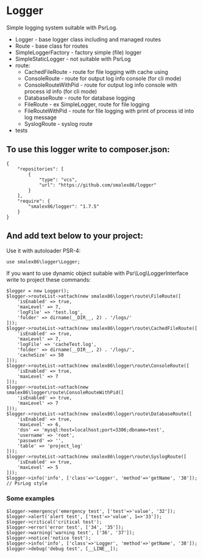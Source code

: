 # Logger
Simple logging system suitable with PsrLog.
* Logger - base logger class including and managed routes
* Route - base class for routes
* SimpleLoggerFactory - factory simple (file) logger
* SimpleStaticLogger - not suitable with PsrLog
* route:
    * CachedFileRoute - route for file logging with cache using
    * ConsoleRoute - route for output log info console (for cli mode)
    * ConsoleRouteWithPid - route for output log info console with process id info (for cli mode)
    * DatabaseRoute - route for database logging
    * FileRoute - ex SimpleLogger, route for file logging
    * FileRouteWithPid - route for file logging with print of process id into log message
    * SyslogRoute - syslog route
* tests

## To use this logger write to composer.json: ##

```
{
    "repositories": [
        {
            "type": "vcs",
            "url": "https://github.com/smalex86/logger"
        }
    ],
    "require": {
        "smalex86/logger": "1.7.5"
    }
}
```

## And add text below to your project:

Use it with autoloader PSR-4:
```
use smalex86\logger\Logger;
```
If you want to use dynamic object suitable with Psr\Log\LoggerInterface write to project these commands:
```
$logger = new Logger();
$logger->routeList->attach(new smalex86\logger\route\FileRoute([
    'isEnabled' => true,
    'maxLevel' => 7,
    'logFile' => 'test.log',
    'folder' => dirname(__DIR__, 2) . '/logs/'
]));
$logger->routeList->attach(new smalex86\logger\route\CachedFileRoute([
    'isEnabled' => true,
    'maxLevel' => 7,
    'logFile' => 'cacheTest.log',
    'folder' => dirname(__DIR__, 2) . '/logs/',
    'cacheSize' => 50
]));
$logger->routeList->attach(new smalex86\logger\route\ConsoleRoute([
    'isEnabled' => true,
    'maxLevel' => 7
]));
$logger->routeList->attach(new smalex86\logger\route\ConsoleRouteWithPid([
    'isEnabled' => true,
    'maxLevel' => 7
]));
$logger->routeList->attach(new smalex86\logger\route\DatabaseRoute([
    'isEnabled' => true,
    'maxLevel' => 6,
    'dsn' => 'mysql:host=localhost;port=3306;dbname=test',
    'username' => 'root',
    'password' => '',
    'table' => 'project_log'    
]));
$logger->routeList->attach(new smalex86\logger\route\SyslogRoute([
    'isEnabled' => true,
    'maxLevel' => 5
]));
$logger->info('info', ['class'=>'Logger', 'method'=>'getName', '38']); // PsrLog style
```

### Some examples ###
```
$logger->emergency('emergency test', ['test'=>'value', '32']);
$logger->alert('alert test', ['test'=>'value', 1=>'33']);
$logger->critical('critical test');
$logger->error('error test', ['34', '35']);
$logger->warning('warning test', ['36', '37']);
$logger->notice('notice test');
$logger->info('info', ['class'=>'Logger', 'method'=>'getName', '38']);
$logger->debug('debug test', [__LINE__]);
```
